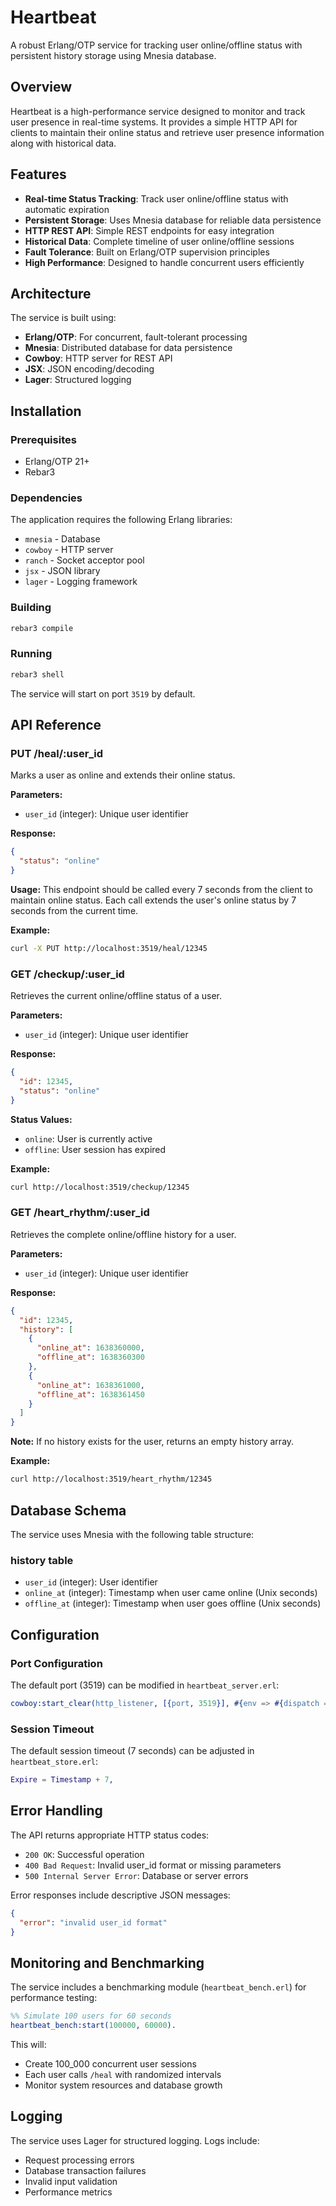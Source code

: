 # Heartbeat

A robust Erlang/OTP service for tracking user online/offline status with persistent history storage using Mnesia database.

## Overview

Heartbeat is a high-performance service designed to monitor and track user presence in real-time systems. It provides a simple HTTP API for clients to maintain their online status and retrieve user presence information along with historical data.

## Features

- **Real-time Status Tracking**: Track user online/offline status with automatic expiration
- **Persistent Storage**: Uses Mnesia database for reliable data persistence
- **HTTP REST API**: Simple REST endpoints for easy integration
- **Historical Data**: Complete timeline of user online/offline sessions
- **Fault Tolerance**: Built on Erlang/OTP supervision principles
- **High Performance**: Designed to handle concurrent users efficiently

## Architecture

The service is built using:
- **Erlang/OTP**: For concurrent, fault-tolerant processing
- **Mnesia**: Distributed database for data persistence
- **Cowboy**: HTTP server for REST API
- **JSX**: JSON encoding/decoding
- **Lager**: Structured logging

## Installation

### Prerequisites

- Erlang/OTP 21+ 
- Rebar3

### Dependencies

The application requires the following Erlang libraries:
- `mnesia` - Database
- `cowboy` - HTTP server
- `ranch` - Socket acceptor pool
- `jsx` - JSON library
- `lager` - Logging framework

### Building

```bash
rebar3 compile
```

### Running

```bash
rebar3 shell
```

The service will start on port `3519` by default.

## API Reference

### PUT /heal/:user_id

Marks a user as online and extends their online status.

**Parameters:**
- `user_id` (integer): Unique user identifier

**Response:**
```json
{
  "status": "online"
}
```

**Usage:**
This endpoint should be called every 7 seconds from the client to maintain online status. Each call extends the user's online status by 7 seconds from the current time.

**Example:**
```bash
curl -X PUT http://localhost:3519/heal/12345
```

### GET /checkup/:user_id

Retrieves the current online/offline status of a user.

**Parameters:**
- `user_id` (integer): Unique user identifier

**Response:**
```json
{
  "id": 12345,
  "status": "online"
}
```

**Status Values:**
- `online`: User is currently active
- `offline`: User session has expired

**Example:**
```bash
curl http://localhost:3519/checkup/12345
```

### GET /heart_rhythm/:user_id

Retrieves the complete online/offline history for a user.

**Parameters:**
- `user_id` (integer): Unique user identifier

**Response:**
```json
{
  "id": 12345,
  "history": [
    {
      "online_at": 1638360000,
      "offline_at": 1638360300
    },
    {
      "online_at": 1638361000,
      "offline_at": 1638361450
    }
  ]
}
```

**Note:** If no history exists for the user, returns an empty history array.

**Example:**
```bash
curl http://localhost:3519/heart_rhythm/12345
```

## Database Schema

The service uses Mnesia with the following table structure:

### history table
- `user_id` (integer): User identifier
- `online_at` (integer): Timestamp when user came online (Unix seconds)
- `offline_at` (integer): Timestamp when user goes offline (Unix seconds)

## Configuration

### Port Configuration
The default port (3519) can be modified in `heartbeat_server.erl`:

```erlang
cowboy:start_clear(http_listener, [{port, 3519}], #{env => #{dispatch => Dispatch}})
```

### Session Timeout
The default session timeout (7 seconds) can be adjusted in `heartbeat_store.erl`:

```erlang
Expire = Timestamp + 7,
```

## Error Handling

The API returns appropriate HTTP status codes:

- `200 OK`: Successful operation
- `400 Bad Request`: Invalid user_id format or missing parameters
- `500 Internal Server Error`: Database or server errors

Error responses include descriptive JSON messages:
```json
{
  "error": "invalid user_id format"
}
```

## Monitoring and Benchmarking

The service includes a benchmarking module (`heartbeat_bench.erl`) for performance testing:

```erlang
%% Simulate 100 users for 60 seconds
heartbeat_bench:start(100000, 60000).
```

This will:
- Create 100_000 concurrent user sessions
- Each user calls `/heal` with randomized intervals
- Monitor system resources and database growth

## Logging

The service uses Lager for structured logging. Logs include:
- Request processing errors
- Database transaction failures
- Invalid input validation
- Performance metrics
